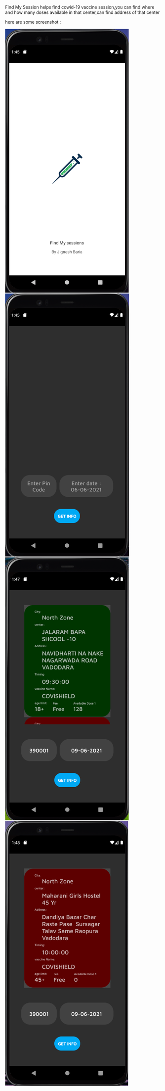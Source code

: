 Find My Session helps find cowid-19 vaccine session,you can find where and how many doses available in that center,can find address of that center

here are some screenshot : 



![Alt text](https://github.com/Jignesh220/Find_My_Session/blob/main/screenshot/1.png)
![Alt text](https://github.com/Jignesh220/Find_My_Session/blob/main/screenshot/2.png)
![Alt text](https://github.com/Jignesh220/Find_My_Session/blob/main/screenshot/3.png)
![Alt text](https://github.com/Jignesh220/Find_My_Session/blob/main/screenshot/4.png)
 
